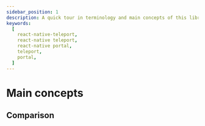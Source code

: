 ```yaml
---
sidebar_position: 1
description: A quick tour in terminology and main concepts of this library.
keywords:
  [
    react-native-teleport,
    react-native teleport,
    react-native portal,
    teleport,
    portal,
  ]
---
```


# Main concepts

## Comparison
